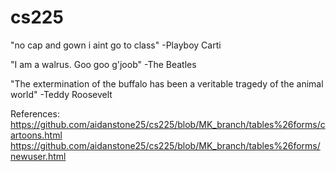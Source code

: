 # cs225
"no cap and gown i aint go to class"
-Playboy Carti

"I am a walrus. Goo goo g'joob"
-The Beatles

"The extermination of the buffalo has been a veritable tragedy of the animal world"
-Teddy Roosevelt

References: 
https://github.com/aidanstone25/cs225/blob/MK_branch/tables%26forms/cartoons.html
https://github.com/aidanstone25/cs225/blob/MK_branch/tables%26forms/newuser.html
